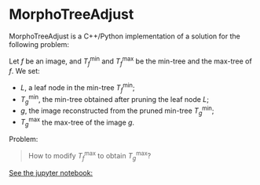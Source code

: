 # MorphoTreeAdjust
MorphoTreeAdjust is a C++/Python implementation of a solution for the following problem:

Let $f$ be an image, and $T^\min_f$ and $T^\max_f$ be the min-tree and the max-tree of $f$.
We set:
- $L$, a leaf node in the min-tree $T^\min_f$;
- $T^\min_g$, the min-tree obtained after pruning the leaf node $L$;
- $g$, the image reconstructed from the pruned min-tree $T^\min_g$;
- $T^\max_g$ the max-tree of the image $g$.  

Problem:
> How to modify $T^\max_f$ to obtain $T^\max_g$?


[See the jupyter notebook:](./notebook/morphoTreeAdjust_example_leaf.ipynb)
